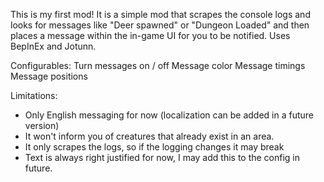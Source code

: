 This is my first mod! It is a simple mod that scrapes the console logs and looks for messages like "Deer spawned" or "Dungeon Loaded" and then places a message within the in-game UI for you to be notified.
Uses BepInEx and Jotunn.

Configurables:
Turn messages on / off
Message color
Message timings
Message positions

Limitations:
- Only English messaging for now (localization can be added in a future version)
- It won't inform you of creatures that already exist in an area.
- It only scrapes the logs, so if the logging changes it may break
- Text is always right justified for now, I may add this to the config in future.
